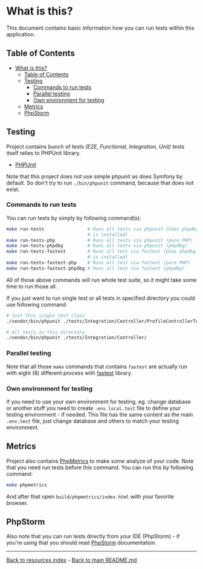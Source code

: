 # What is this?

This document contains basic information how you can run tests within this
application.

## Table of Contents

* [What is this?](#what-is-this)
  * [Table of Contents](#table-of-contents)
  * [Testing](#testing)
    * [Commands to run tests](#commands-to-run-tests)
    * [Parallel testing](#parallel-testing)
    * [Own environment for testing](#own-environment-for-testing)
  * [Metrics](#metrics)
  * [PhpStorm](#phpstorm)

## Testing

Project contains bunch of tests _(E2E, Functional, Integration, Unit)_ tests
itself relies to PHPUnit library.

* [PHPUnit](https://phpunit.de/)

Note that this project does not use simple phpunit as does Symfony by default.
So don't try to run `./bin/phpunit` command, because that does not exist.

### Commands to run tests

You can run tests by simply by following command(s):

```bash
make run-tests                # Runs all tests via phpunit (Uses phpdbg if that
                              # is installed)
make run-tests-php            # Runs all tests via phpunit (pure PHP)
make run-tests-phpdbg         # Runs all tests via phpunit (phpdbg)
make run-tests-fastest        # Runs all test via fastest (Uses phpdbg if that
                              # is installed)
make run-tests-fastest-php    # Runs all test via fastest (pure PHP)
make run-tests-fastest-phpdbg # Runs all test via fastest (phpdbg)
```

All of those above commands will run whole test suite, so it might take some
time to run those all.

If you just want to run single test or all tests in specified directory you
could use following command:

```bash
# Just this single test class
./vendor/bin/phpunit ./tests/Integration/Controller/ProfileControllerTest.php

# All tests in this directory
./vendor/bin/phpunit ./tests/Integration/Controller/
```

### Parallel testing

Note that all those `make` commands that contains `fastest` are actually run
with eight (8) different process with [fastest](https://github.com/liuggio/fastest)
library.

### Own environment for testing

If you need to use your own environment for testing, eg. change database or
another stuff you need to create `.env.local.test` file to define your testing
environment - if needed. This file has the same content as the main `.env.test`
file, just change database and others to match your testing environment.

## Metrics

Project also contains [PhpMetrics](https://github.com/phpmetrics/phpmetrics)
to make some analyze of your code. Note that you need run tests before this
command. You can run this by following command:

```bash
make phpmetrics
```

And after that open `build/phpmetrics/index.html` with your favorite browser.

## PhpStorm

Also note that you can run tests directly from your IDE (PhpStorm) - if you're
using that you should read [PhpStorm](PHPSTORM.md) documentation.

---

[Back to resources index](README.md) - [Back to main README.md](../README.md)
